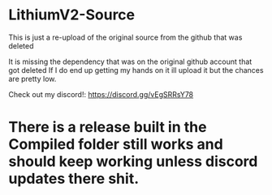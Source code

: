 # LithiumV2-Source
This is just a re-upload of the original source from the github that was deleted

It is missing the dependency that was on the original github account that got deleted
If I do end up getting my hands on it ill upload it but the chances are pretty low.

Check out my discord!: https://discord.gg/vEgSRRsY78

# There is a release built in the Compiled folder still works and should keep working unless discord updates there shit.
